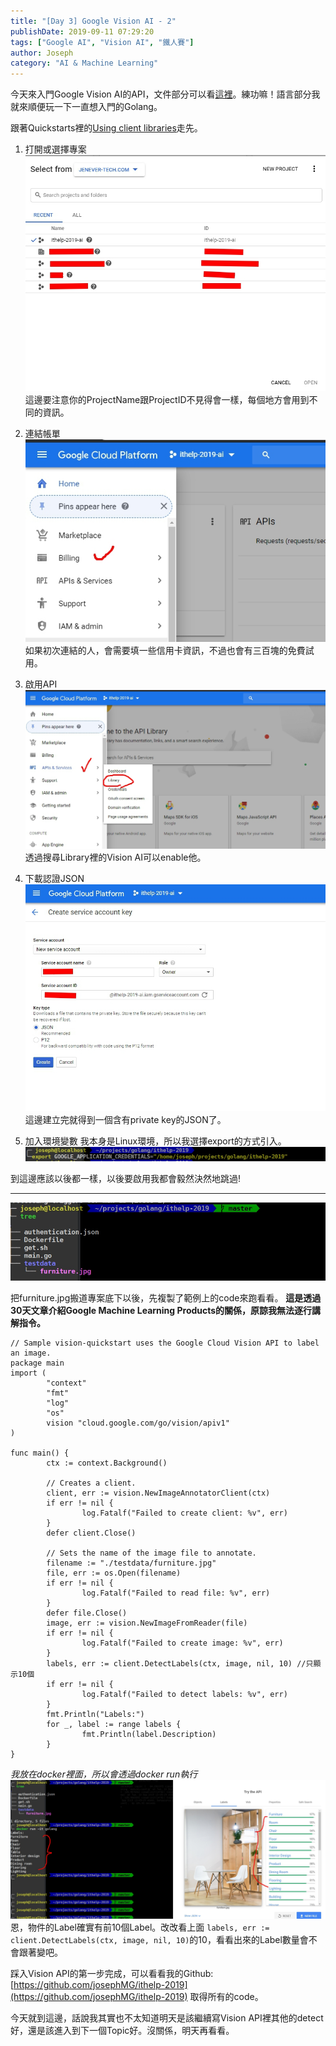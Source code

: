 ```yaml
---
title: "[Day 3] Google Vision AI - 2"
publishDate: 2019-09-11 07:29:20
tags: ["Google AI", "Vision AI", "鐵人賽"]
author: Joseph
category: "AI & Machine Learning"
---
```

今天來入門Google Vision AI的API，文件部分可以看[這裡](https://cloud.google.com/vision/docs/quickstarts)。練功嘛！語言部分我就來順便玩一下一直想入門的Golang。

跟著Quickstarts裡的[Using client libraries](https://cloud.google.com/vision/docs/quickstart-client-libraries)走先。
1. 打開或選擇專案
![select-project.jpg](select-project.jpg)
這邊要注意你的ProjectName跟ProjectID不見得會一樣，每個地方會用到不同的資訊。
<!-- more -->

2. 連結帳單
![bill.jpg](bill.jpg)
如果初次連結的人，會需要填一些信用卡資訊，不過也會有三百塊的免費試用。

3. 啟用API
![enable-ai.jpg](enable-ai.jpg)
透過搜尋Library裡的Vision AI可以enable他。

4. 下載認證JSON
![create-account.jpg](create-account.jpg)
這邊建立完就得到一個含有private key的JSON了。

5. 加入環境變數
我本身是Linux環境，所以我選擇export的方式引入。
![export.jpg](export.jpg)

到這邊應該以後都一樣，以後要啟用我都會毅然決然地跳過!

---
![tree.jpg](tree.jpg)

把furniture.jpg搬道專案底下以後，先複製了範例上的code來跑看看。
**這是透過30天文章介紹Google Machine Learning Products的關係，原諒我無法逐行講解指令。**

```golang
// Sample vision-quickstart uses the Google Cloud Vision API to label an image.
package main
import (
        "context"
        "fmt"
        "log"
        "os"
        vision "cloud.google.com/go/vision/apiv1"
)

func main() {
        ctx := context.Background()

        // Creates a client.
        client, err := vision.NewImageAnnotatorClient(ctx)
        if err != nil {
                log.Fatalf("Failed to create client: %v", err)
        }
        defer client.Close()

        // Sets the name of the image file to annotate.
        filename := "./testdata/furniture.jpg"
        file, err := os.Open(filename)
        if err != nil {
                log.Fatalf("Failed to read file: %v", err)
        }
        defer file.Close()
        image, err := vision.NewImageFromReader(file)
        if err != nil {
                log.Fatalf("Failed to create image: %v", err)
        }
        labels, err := client.DetectLabels(ctx, image, nil, 10) //只顯示10個
        if err != nil {
                log.Fatalf("Failed to detect labels: %v", err)
        }
        fmt.Println("Labels:")
        for _, label := range labels {
                fmt.Println(label.Description)
        }
}
```
*我放在docker裡面，所以會透過docker run執行*
![label.jpg](label.jpg)
恩，物件的Label確實有前10個Label。改改看上面 `labels, err := client.DetectLabels(ctx, image, nil, 10)`的10，看看出來的Label數量會不會跟著變吧。

踩入Vision API的第一步完成，可以看看我的Github: [https://github.com/josephMG/ithelp-2019](https://github.com/josephMG/ithelp-2019) 取得所有的code。

今天就到這邊，話說我其實也不太知道明天是該繼續寫Vision API裡其他的detect好，還是該進入到下一個Topic好。沒關係，明天再看看。
